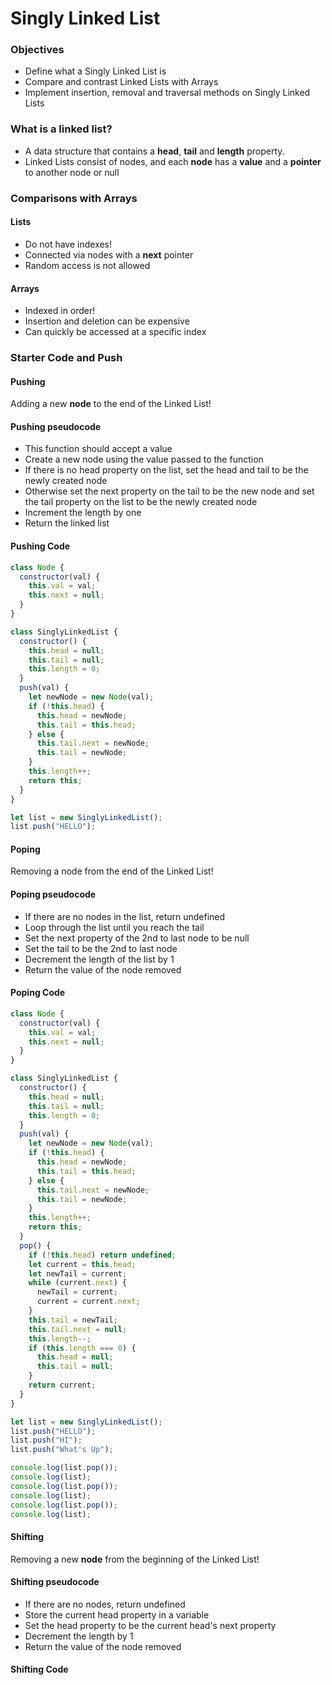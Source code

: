 # Singly Linked List

### Objectives

- Define what a Singly Linked List is
- Compare and contrast Linked Lists with Arrays
- Implement insertion, removal and traversal methods on Singly Linked Lists

### What is a linked list?

- A data structure that contains a **head**, **tail** and **length** property.
- Linked Lists consist of nodes, and each **node** has a **value** and a **pointer** to another node or null

### Comparisons with Arrays

#### Lists

- Do not have indexes!
- Connected via nodes with a **next** pointer
- Random access is not allowed

#### Arrays

- Indexed in order!
- Insertion and deletion can be expensive
- Can quickly be accessed at a specific index

### Starter Code and Push

#### Pushing

Adding a new **node** to the end of the Linked List!

#### Pushing pseudocode

- This function should accept a value
- Create a new node using the value passed to the function
- If there is no head property on the list, set the head and tail to be the newly created node
- Otherwise set the next property on the tail to be the new node and set the tail property on the list to be the newly created node
- Increment the length by one
- Return the linked list

#### Pushing Code

```javascript
class Node {
  constructor(val) {
    this.val = val;
    this.next = null;
  }
}

class SinglyLinkedList {
  constructor() {
    this.head = null;
    this.tail = null;
    this.length = 0;
  }
  push(val) {
    let newNode = new Node(val);
    if (!this.head) {
      this.head = newNode;
      this.tail = this.head;
    } else {
      this.tail.next = newNode;
      this.tail = newNode;
    }
    this.length++;
    return this;
  }
}

let list = new SinglyLinkedList();
list.push("HELLO");
```

#### Poping

Removing a node from the end of the Linked List!

#### Poping pseudocode

- If there are no nodes in the list, return undefined
- Loop through the list until you reach the tail
- Set the next property of the 2nd to last node to be null
- Set the tail to be the 2nd to last node
- Decrement the length of the list by 1
- Return the value of the node removed

#### Poping Code

```javascript
class Node {
  constructor(val) {
    this.val = val;
    this.next = null;
  }
}

class SinglyLinkedList {
  constructor() {
    this.head = null;
    this.tail = null;
    this.length = 0;
  }
  push(val) {
    let newNode = new Node(val);
    if (!this.head) {
      this.head = newNode;
      this.tail = this.head;
    } else {
      this.tail.next = newNode;
      this.tail = newNode;
    }
    this.length++;
    return this;
  }
  pop() {
    if (!this.head) return undefined;
    let current = this.head;
    let newTail = current;
    while (current.next) {
      newTail = current;
      current = current.next;
    }
    this.tail = newTail;
    this.tail.next = null;
    this.length--;
    if (this.length === 0) {
      this.head = null;
      this.tail = null;
    }
    return current;
  }
}

let list = new SinglyLinkedList();
list.push("HELLO");
list.push("HI");
list.push("What's Up");

console.log(list.pop());
console.log(list);
console.log(list.pop());
console.log(list);
console.log(list.pop());
console.log(list);
```

#### Shifting

Removing a new **node** from the beginning of the Linked List!

#### Shifting pseudocode

- If there are no nodes, return undefined
- Store the current head property in a variable
- Set the head property to be the current head's next property
- Decrement the length by 1
- Return the value of the node removed

#### Shifting Code


